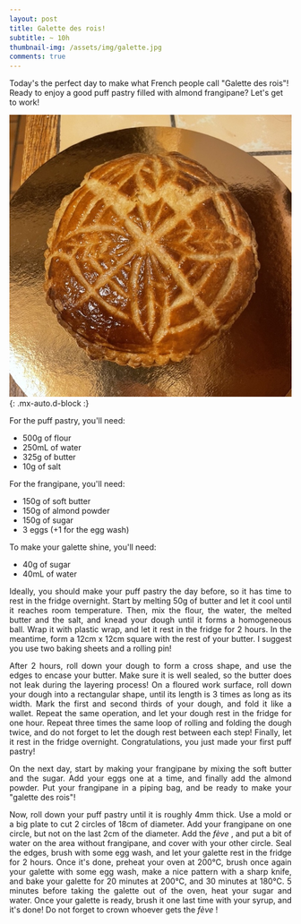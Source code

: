 ```yaml
---
layout: post
title: Galette des rois!
subtitle: ~ 10h
thumbnail-img: /assets/img/galette.jpg
comments: true
---
```


Today's the perfect day to make what French people call "Galette des rois"! Ready to enjoy a good puff pastry filled with almond frangipane? Let's get to work!

![Galette](/assets/img/galette.jpg){: .mx-auto.d-block :}

For the puff pastry, you'll need:

- 500g of flour
- 250mL of water
- 325g of butter
- 10g of salt

For the frangipane, you'll need:

- 150g of soft butter
- 150g of almond powder
- 150g of sugar
- 3 eggs (+1 for the egg wash)

To make your galette shine, you'll need:

- 40g of sugar
- 40mL of water

<div style="text-align: justify">
<p> Ideally, you should make your puff pastry the day before, so it has time to rest in the fridge overnight. Start by melting 50g of butter and let it cool until it reaches room temperature. Then, mix the flour, the water, the melted butter and the salt, and knead your dough until it forms a homogeneous ball. Wrap it with plastic wrap, and let it rest in the fridge for 2 hours. In the meantime, form a 12cm x 12cm square with the rest of your butter. I suggest you use two baking sheets and a rolling pin! </p>
<p> After 2 hours, roll down your dough to form a cross shape, and use the edges to encase your butter. Make sure it is well sealed, so the butter does not leak during the layering process! On a floured work surface, roll down your dough into a rectangular shape, until its length is 3 times as long as its width. Mark the first and second thirds of your dough, and fold it like a wallet. Repeat the same operation, and let your dough rest in the fridge for one hour. Repeat three times the same loop of rolling and folding the dough twice, and do not forget to let the dough rest between each step! Finally, let it rest in the fridge overnight. Congratulations, you just made your first puff pastry!</p> 

<p> On the next day, start by making your frangipane by mixing the soft butter and the sugar. Add your eggs one at a time, and finally add the almond powder. Put your frangipane in a piping bag, and be ready to make your "galette des rois"! </p>
<p> Now, roll down your puff pastry until it is roughly 4mm thick. Use a mold or a big plate to cut 2 circles of 18cm of diameter. Add your frangipane on one circle, but not on the last 2cm of the diameter. Add the <i> fève </i>, and put a bit of water on the area without frangipane, and cover with your other circle. Seal the edges, brush with some egg wash, and let your galette rest in the fridge for 2 hours. Once it's done, preheat your oven at 200°C, brush once again your galette with some egg wash, make a nice pattern with a sharp knife, and bake your galette for 20 minutes at 200°C, and 30 minutes at 180°C. 5 minutes before taking the galette out of the oven, heat your sugar and water. Once your galette is ready, brush it one last time with your syrup, and it's done! Do not forget to crown whoever gets the <i> fève </i>!</p>
</div>